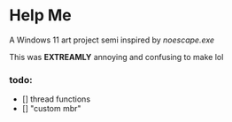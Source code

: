 # Help Me

A Windows 11 art project semi inspired by *noescape.exe*

This was **EXTREAMLY** annoying and confusing to make lol

### todo:
- [] thread functions
- [] "custom mbr"
